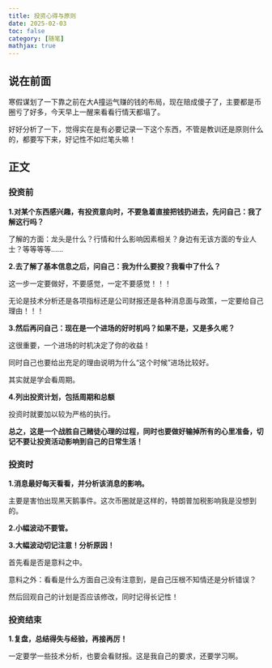 ```yaml
---
title: 投资心得与原则
date: 2025-02-03
toc: false
category: [随笔]
mathjax: true
---
```


## 说在前面

寒假谋划了一下靠之前在大A撞运气赚的钱的布局，现在赔成傻子了，主要都是币圈亏了好多，今天早上一醒来看看行情天都塌了。 

好好分析了一下，觉得实在是有必要记录一下这个东西，不管是教训还是原则什么的，都要写下来，好记性不如烂笔头嘛！

## 正文

### 投资前

**1.对某个东西感兴趣，有投资意向时，不要急着直接把钱扔进去，先问自己：我了解这行吗？**

了解的方面：龙头是什么？行情和什么影响因素相关？身边有无该方面的专业人士？等等等等……

**2.去了解了基本信息之后，问自己：我为什么要投？我看中了什么？**

这一步一定要做好，不要感觉，一定不要感觉！！！

无论是技术分析还是各项指标还是公司财报还是各种消息面与政策，一定要给自己理由！！！

**3.然后再问自己：现在是一个进场的好时机吗？如果不是，又是多久呢？**

这很重要，一个进场的时机决定了你的收益！

同时自己也要给出充足的理由说明为什么“这个时候”进场比较好。

其实就是学会看周期。

**4.列出投资计划，包括周期和总额**

投资时就要加以较为严格的执行。

**总之，这是一个战胜自己赌徒心理的过程，同时也要做好输掉所有的心里准备，切记不要让投资活动影响到自己的日常生活！**

### 投资时

**1.消息最好每天看看，并分析该消息的影响。**

主要是害怕出现黑天鹅事件。这次币圈就是这样的，特朗普加税影响我是没想到的。

**2.小幅波动不要管。**

**3.大幅波动切记注意！分析原因！**

首先看是否是意料之中。

意料之外：看看是什么方面自己没有注意到，是自己压根不知情还是分析错误？

然后回观自己的计划是否应该修改，同时记得长记性！

### 投资结束

**1.复盘，总结得失与经验，再接再厉！**

一定要学一些技术分析，也要会看财报。这是我自己的要求，还要学习啊。

